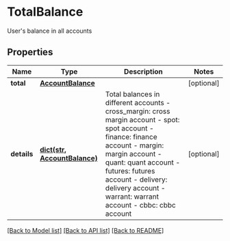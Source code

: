 # TotalBalance

User's balance in all accounts
## Properties
Name | Type | Description | Notes
------------ | ------------- | ------------- | -------------
**total** | [**AccountBalance**](AccountBalance.md) |  | [optional] 
**details** | [**dict(str, AccountBalance)**](AccountBalance.md) | Total balances in different accounts  - cross_margin: cross margin account - spot: spot account - finance: finance account - margin: margin account - quant: quant account - futures: futures account - delivery: delivery account - warrant: warrant account - cbbc: cbbc account | [optional] 

[[Back to Model list]](../README.md#documentation-for-models) [[Back to API list]](../README.md#documentation-for-api-endpoints) [[Back to README]](../README.md)


